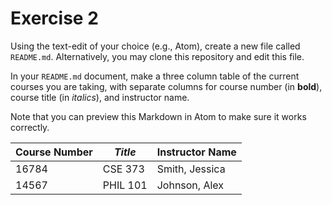 # Exercise 2
Using the text-edit of your choice (e.g., Atom), create a new file called `README.md`. Alternatively, you may clone this repository and edit this file.

In your `README.md` document, make a three column table of the current courses you are taking, with separate columns for course number (in **bold**), course title (in _italics_), and instructor name.

Note that you can preview this Markdown in Atom to make sure it works correctly.

| **Course Number** |   _Title_  | Instructor Name |
|---------|---------|---------------|
| 16784             | CSE 373    | Smith, Jessica  |
| 14567             | PHIL 101   | Johnson, Alex   |
